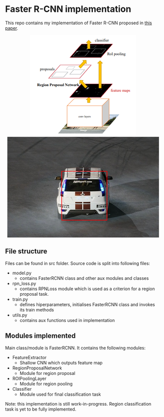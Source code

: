 # Faster R-CNN implementation

This repo contains my implementation of Faster R-CNN proposed in <a href='https://arxiv.org/abs/1506.01497'>this paper</a>.

<p align="center">
  <img src="./preview.png" />
  <img src="./preview2.png" />
</p>

## File structure

Files can be found in src folder. Source code is split into following files:
* model.py
    * contains FasterRCNN class and other aux modules and classes
* rpn_loss.py
    * contains RPNLoss module which is used as a criterion for a region proposal task.
* train.py
    * defines hiperparameters, initialises FasterRCNN class and invokes its train methods
* utils.py
    * contains aux functions used in implementation

## Modules implemented

Main class/module is FasterRCNN. It contains the following modules:
* FeatureExtractor
    * Shallow CNN which outputs feature map
* RegionProposalNetwork
    * Module for region proposal
* ROIPoolingLayer
    * Module for region pooling
* Classifier
    * Module used for final classification task

Note: this implementation is still work-in-progress. Region classification task is yet to be fully implemented.